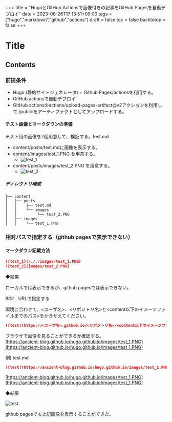 +++
title = "HugoとGitHub Actionsで画像付きの記事をGitHub Pagesを自動デプロイ"
date = 2023-08-26T17:13:51+09:00
tags = ["hugo","markdown","github","actions"]
draft = false
toc = false
backtotop = false
+++

# Title

<!-- toc -->

## Contents

### 前提条件
* Hugo (静的サイトジェネレータ) + Github Pages/actionsを利用する。
* GitHub actionsで自動デプロイ
* GItHub actionsのactions/upload-pages-artifact@v2アクションを利用して./publicをアーティファクトとしてアップロードする。


#### テスト画像とマークダウンの準備

テスト用の画像を2個用意して、検証する。test.md

* content/posts/test.mdに画像を表示する。
* content/images/test_1.PNG を用意する。
    * ![test_1][1]
* content/posts/images/test_2.PNG を用意する。
    * ![test_2][2]

##### ディレクトリ構成
```directory
├── content
│   ├── posts
│   |    ├── test.md 
│   │    └── images
│   │         └── test_2.PNG
│   ├── images
│   │    └── test_1.PNG
```
### 相対パスで指定する（github pagesで表示できない）

#### マークダウン記載方法
```markdown:test.md
![test_1](/././images/test_1.PNG)
![test_2](images/test_2.PNG)
```
◆結果

ローカルでは表示できるが、github pagesでは表示できない。

###　URLで指定する

環境に合わせて、<ユーザ名>、<リポジトリ名>と<content以下のイメージファイルまでのパス>をかきかえてください。

```markdown
![test](https://<ユーザ名>.github.io/<リポジトリ名>/<content以下のイメージファイルまでのパス>)
```
ブラウザで画像を見ることができるか確認する。<br>
[https://ancient-blog.github.io/hugo.github.io/images/test_1.PNG](https://ancient-blog.github.io/hugo.github.io/images/test_1.PNG)


例) test.md
```markdown:test.md
![test](https://ancient-blog.github.io/hugo.github.io/images/test_1.PNG)
```
[https://ancient-blog.github.io/hugo.github.io/images/test_1.PNG](https://ancient-blog.github.io/hugo.github.io/images/test_1.PNG)

◆結果

![test](https://ancient-blog.github.io/hugo.github.io/images/test_1.PNG)

github pagesでも上記画像を表示することができた。


[1]: https://ancient-blog.github.io/hugo.github.io/images/test_1.PNG
[2]: https://ancient-blog.github.io/hugo.github.io/posts/images/test_2.PNG
